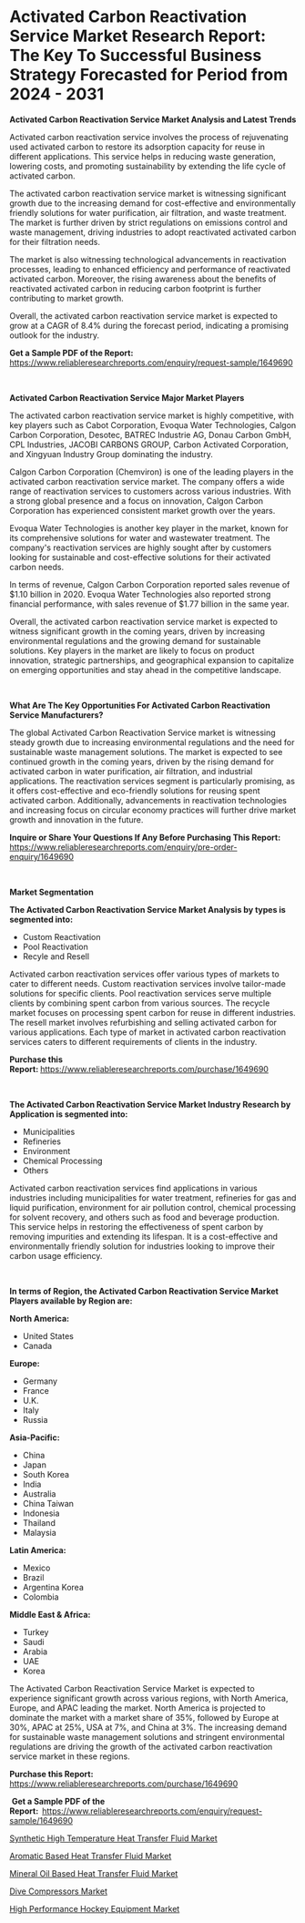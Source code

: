 <p><h1>Activated Carbon Reactivation Service Market Research Report: The Key To Successful Business Strategy Forecasted for Period from 2024 - 2031</h1></p><p><strong>Activated Carbon Reactivation Service Market Analysis and Latest Trends</strong></p>
<p><p>Activated carbon reactivation service involves the process of rejuvenating used activated carbon to restore its adsorption capacity for reuse in different applications. This service helps in reducing waste generation, lowering costs, and promoting sustainability by extending the life cycle of activated carbon.</p><p>The activated carbon reactivation service market is witnessing significant growth due to the increasing demand for cost-effective and environmentally friendly solutions for water purification, air filtration, and waste treatment. The market is further driven by strict regulations on emissions control and waste management, driving industries to adopt reactivated activated carbon for their filtration needs.</p><p>The market is also witnessing technological advancements in reactivation processes, leading to enhanced efficiency and performance of reactivated activated carbon. Moreover, the rising awareness about the benefits of reactivated activated carbon in reducing carbon footprint is further contributing to market growth.</p><p>Overall, the activated carbon reactivation service market is expected to grow at a CAGR of 8.4% during the forecast period, indicating a promising outlook for the industry.</p></p>
<p><strong>Get a Sample PDF of the Report:&nbsp;</strong> <a href="https://www.reliableresearchreports.com/enquiry/request-sample/1649690">https://www.reliableresearchreports.com/enquiry/request-sample/1649690</a></p>
<p>&nbsp;</p>
<p><strong>Activated Carbon Reactivation Service Major Market Players</strong></p>
<p><p>The activated carbon reactivation service market is highly competitive, with key players such as Cabot Corporation, Evoqua Water Technologies, Calgon Carbon Corporation, Desotec, BATREC Industrie AG, Donau Carbon GmbH, CPL Industries, JACOBI CARBONS GROUP, Carbon Activated Corporation, and Xingyuan Industry Group dominating the industry.</p><p>Calgon Carbon Corporation (Chemviron) is one of the leading players in the activated carbon reactivation service market. The company offers a wide range of reactivation services to customers across various industries. With a strong global presence and a focus on innovation, Calgon Carbon Corporation has experienced consistent market growth over the years.</p><p>Evoqua Water Technologies is another key player in the market, known for its comprehensive solutions for water and wastewater treatment. The company's reactivation services are highly sought after by customers looking for sustainable and cost-effective solutions for their activated carbon needs.</p><p>In terms of revenue, Calgon Carbon Corporation reported sales revenue of $1.10 billion in 2020. Evoqua Water Technologies also reported strong financial performance, with sales revenue of $1.77 billion in the same year.</p><p>Overall, the activated carbon reactivation service market is expected to witness significant growth in the coming years, driven by increasing environmental regulations and the growing demand for sustainable solutions. Key players in the market are likely to focus on product innovation, strategic partnerships, and geographical expansion to capitalize on emerging opportunities and stay ahead in the competitive landscape.</p></p>
<p>&nbsp;</p>
<p><strong>What Are The Key Opportunities For Activated Carbon Reactivation Service Manufacturers?</strong></p>
<p><p>The global Activated Carbon Reactivation Service market is witnessing steady growth due to increasing environmental regulations and the need for sustainable waste management solutions. The market is expected to see continued growth in the coming years, driven by the rising demand for activated carbon in water purification, air filtration, and industrial applications. The reactivation services segment is particularly promising, as it offers cost-effective and eco-friendly solutions for reusing spent activated carbon. Additionally, advancements in reactivation technologies and increasing focus on circular economy practices will further drive market growth and innovation in the future.</p></p>
<p><strong>Inquire or Share Your Questions If Any Before Purchasing This Report:</strong> <a href="https://www.reliableresearchreports.com/enquiry/pre-order-enquiry/1649690">https://www.reliableresearchreports.com/enquiry/pre-order-enquiry/1649690</a></p>
<p>&nbsp;</p>
<p><strong>Market Segmentation</strong></p>
<p><strong>The Activated Carbon Reactivation Service Market Analysis by types is segmented into:</strong></p>
<p><ul><li>Custom Reactivation</li><li>Pool Reactivation</li><li>Recyle and Resell</li></ul></p>
<p><p>Activated carbon reactivation services offer various types of markets to cater to different needs. Custom reactivation services involve tailor-made solutions for specific clients. Pool reactivation services serve multiple clients by combining spent carbon from various sources. The recycle market focuses on processing spent carbon for reuse in different industries. The resell market involves refurbishing and selling activated carbon for various applications. Each type of market in activated carbon reactivation services caters to different requirements of clients in the industry.</p></p>
<p><strong>Purchase this Report:&nbsp;</strong><a href="https://www.reliableresearchreports.com/purchase/1649690">https://www.reliableresearchreports.com/purchase/1649690</a></p>
<p>&nbsp;</p>
<p><strong>The Activated Carbon Reactivation Service Market Industry Research by Application is segmented into:</strong></p>
<p><ul><li>Municipalities</li><li>Refineries</li><li>Environment</li><li>Chemical Processing</li><li>Others</li></ul></p>
<p><p>Activated carbon reactivation services find applications in various industries including municipalities for water treatment, refineries for gas and liquid purification, environment for air pollution control, chemical processing for solvent recovery, and others such as food and beverage production. This service helps in restoring the effectiveness of spent carbon by removing impurities and extending its lifespan. It is a cost-effective and environmentally friendly solution for industries looking to improve their carbon usage efficiency.</p></p>
<p>&nbsp;</p>
<p><strong>In terms of Region, the Activated Carbon Reactivation Service Market Players available by Region are:</strong></p>
<p>
    <p> <strong> North America: </strong>
        <ul>
            <li>United States</li>
            <li>Canada</li>
        </ul>
        </p> 
    <p> <strong> Europe: </strong>
        <ul>
            <li>Germany</li>
            <li>France</li>
            <li>U.K.</li>
            <li>Italy</li>
            <li>Russia</li>
        </ul>
        </p> 
    <p> <strong> Asia-Pacific: </strong>
        <ul>
            <li>China</li>
            <li>Japan</li>
            <li>South Korea</li>
            <li>India</li>
            <li>Australia</li>
            <li>China Taiwan</li>
            <li>Indonesia</li>
            <li>Thailand</li>
            <li>Malaysia</li>
        </ul>
        </p> 
    <p> <strong> Latin America: </strong>
        <ul>
            <li>Mexico</li>
            <li>Brazil</li>
            <li>Argentina Korea</li>
            <li>Colombia</li>
        </ul>
        </p> 
    <p> <strong> Middle East & Africa: </strong>
        <ul>
            <li>Turkey</li>
            <li>Saudi</li>
            <li>Arabia</li>
            <li>UAE</li>
            <li>Korea</li>
        </ul>
    </p>
    </p>
<p><p>The Activated Carbon Reactivation Service Market is expected to experience significant growth across various regions, with North America, Europe, and APAC leading the market. North America is projected to dominate the market with a market share of 35%, followed by Europe at 30%, APAC at 25%, USA at 7%, and China at 3%. The increasing demand for sustainable waste management solutions and stringent environmental regulations are driving the growth of the activated carbon reactivation service market in these regions.</p></p>
<p><strong>Purchase this Report: </strong><a href="https://www.reliableresearchreports.com/purchase/1649690">https://www.reliableresearchreports.com/purchase/1649690</a></p>
<p>&nbsp;<strong>Get a Sample PDF of the Report:&nbsp;&nbsp;</strong><a href="https://www.reliableresearchreports.com/enquiry/request-sample/1649690">https://www.reliableresearchreports.com/enquiry/request-sample/1649690</a></p>
<p><strong></strong></p>
<p><p><a href="https://github.com/singletonthaxterkelliehr2df/Market-Research-Report-List-1/blob/main/synthetic-high-temperature-heat-transfer-fluid-market.md">Synthetic High Temperature Heat Transfer Fluid Market</a></p><p><a href="https://github.com/kufem1/Market-Research-Report-List-1/blob/main/aromatic-based-heat-transfer-fluid-market.md">Aromatic Based Heat Transfer Fluid Market</a></p><p><a href="https://github.com/kosella/Market-Research-Report-List-2/blob/main/mineral-oil-based-heat-transfer-fluid-market.md">Mineral Oil Based Heat Transfer Fluid Market</a></p><p><a href="https://issuu.com/reportprime-2/docs/dive-compressors-market-size-2030.pptx">Dive Compressors Market</a></p><p><a href="https://issuu.com/reportprime-2/docs/high-performance-hockey-equipment-market-size-2030">High Performance Hockey Equipment Market</a></p></p>